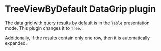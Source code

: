 # TreeViewByDefault DataGrip plugin

The data grid with query results by default is in the `Table` presentation mode. This plugin changes it to `Tree`.

Additionally, if the results contain only one row, then it is automatically expanded.